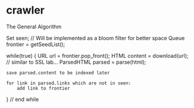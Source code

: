 # crawler


The General Algorithm


Set<URL> seen; // Will be implemented as a bloom filter for better space
Queue<URL> frontier = getSeedList();

while(true) {
	URL url = frontier.pop_front();
	HTML content = download(url); // similar to SSL lab...
	ParsedHTML parsed = parse(html);
	
	save parsed.content to be indexed later
	
	for link in parsed.links which are not in seen:
		add link to frontier

	



} // end while
